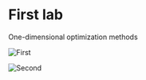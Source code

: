 # First lab
One-dimensional optimization methods

![First](https://github.com/maxim092001/Itmo-University/tree/master/math-optimization/readme_images/lab1/lab1_1.png)

![Second](https://github.com/maxim092001/Itmo-University/tree/master/math-optimization/readme_images/lab1/lab1_2.png)
